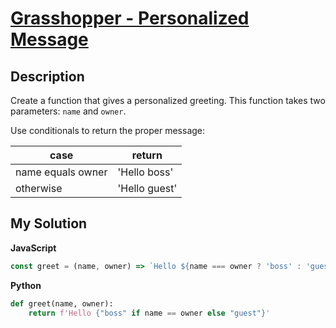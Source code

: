 # [Grasshopper - Personalized Message](https://www.codewars.com/kata/5772da22b89313a4d50012f7)

## Description

Create a function that gives a personalized greeting. This function takes two parameters: `name` and `owner`.

Use conditionals to return the proper message:

| case              | return        |
| ----------------- | ------------- |
| name equals owner | 'Hello boss'  |
| otherwise         | 'Hello guest' |

## My Solution

**JavaScript**

```js
const greet = (name, owner) => `Hello ${name === owner ? 'boss' : 'guest'}`;
```

**Python**

```py
def greet(name, owner):
    return f'Hello {"boss" if name == owner else "guest"}'
```
